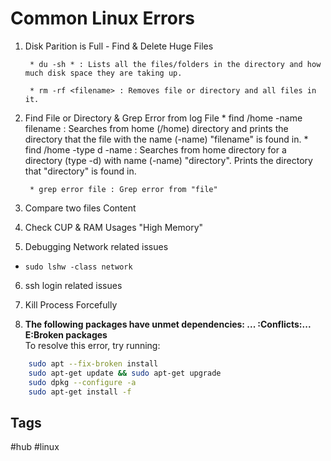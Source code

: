# Common Linux Errors 

1. Disk Parition is Full - Find & Delete Huge Files  

        * du -sh * : Lists all the files/folders in the directory and how much disk space they are taking up.

        * rm -rf <filename> : Removes file or directory and all files in it.

2. Find File or Directory & Grep Error from log File
        * find /home -name filename : Searches from home (/home) directory and prints the directory that the file with the name (-name) "filename" is found in.
        * find /home -type d -name <directory> : Searches from home directory for a directory (type -d) with name (-name) "directory". Prints the directory that "directory" is found in.

        * grep error file : Grep error from "file"

3. Compare two files Content

4. Check CUP & RAM Usages "High Memory"

5. Debugging Network related issues
* `sudo lshw -class network`

6. ssh login related issues

7. Kill Process Forcefully

8. **The following packages have unmet dependencies: ... :Conflicts:... E:Broken packages**  
To resolve this error, try running:
```bash
	sudo apt --fix-broken install
	sudo apt-get update && sudo apt-get upgrade
	sudo dpkg --configure -a
	sudo apt-get install -f
```

## Tags
#hub #linux
